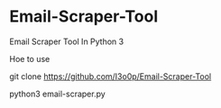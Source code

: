 # Email-Scraper-Tool
Email Scraper Tool In Python 3


Hoe to use 

git clone https://github.com/I3o0p/Email-Scraper-Tool

python3 email-scraper.py
